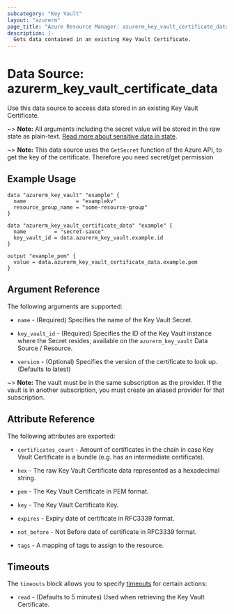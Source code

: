 ```yaml
---
subcategory: "Key Vault"
layout: "azurerm"
page_title: "Azure Resource Manager: azurerm_key_vault_certificate_data"
description: |-
  Gets data contained in an existing Key Vault Certificate.
---
```


# Data Source: azurerm_key_vault_certificate_data

Use this data source to access data stored in an existing Key Vault Certificate.

~> **Note:** All arguments including the secret value will be stored in the raw state as plain-text.
[Read more about sensitive data in state](/docs/state/sensitive-data.html).

~> **Note:** This data source uses the `GetSecret` function of the Azure API, to get the key of the certificate. Therefore you need secret/get permission

## Example Usage

```hcl
data "azurerm_key_vault" "example" {
  name                = "examplekv"
  resource_group_name = "some-resource-group"
}

data "azurerm_key_vault_certificate_data" "example" {
  name         = "secret-sauce"
  key_vault_id = data.azurerm_key_vault.example.id
}

output "example_pem" {
  value = data.azurerm_key_vault_certificate_data.example.pem
}
```

## Argument Reference

The following arguments are supported:

* `name` - (Required) Specifies the name of the Key Vault Secret.

* `key_vault_id` - (Required) Specifies the ID of the Key Vault instance where the Secret resides, available on the `azurerm_key_vault` Data Source / Resource.

* `version` - (Optional) Specifies the version of the certificate to look up.  (Defaults to latest)

~> **Note:** The vault must be in the same subscription as the provider. If the vault is in another subscription, you must create an aliased provider for that subscription.

## Attribute Reference

The following attributes are exported:

* `certificates_count` - Amount of certificates in the chain in case Key Vault Certificate is a bundle (e.g. has an intermediate certificate).

* `hex` - The raw Key Vault Certificate data represented as a hexadecimal string.

* `pem` - The Key Vault Certificate in PEM format.

* `key` - The Key Vault Certificate Key.

* `expires` - Expiry date of certificate in RFC3339 format.

* `not_before` - Not Before date of certificate in RFC3339 format.

* `tags` - A mapping of tags to assign to the resource.

## Timeouts

The `timeouts` block allows you to specify [timeouts](https://developer.hashicorp.com/terraform/language/resources/configure#define-operation-timeouts) for certain actions:

* `read` - (Defaults to 5 minutes) Used when retrieving the Key Vault Certificate.
